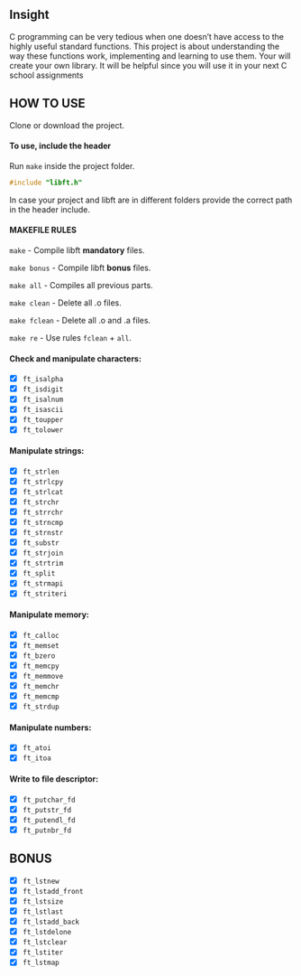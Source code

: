 ## Insight

C programming can be very tedious when one doesn’t have access to the highly useful standard functions. This project is about understanding the way these functions work, implementing and learning to use them. Your will create your own library. It will be helpful since you will use it in your next C school assignments
## HOW TO USE

Clone or download the project.

#### To use, include the header

Run `make` inside the project folder.

```c
#include "libft.h"
```
In case your project and libft are in different folders provide the correct path in the header include.

#### MAKEFILE RULES

`make` - Compile libft **mandatory** files.

`make bonus` - Compile libft **bonus** files.

`make all` - Compiles all previous parts.

`make clean` - Delete all .o files.

`make fclean` - Delete all .o and .a files.

`make re` - Use rules `fclean` + `all`.

#### Check and manipulate characters:

- [x] `ft_isalpha`
- [x] `ft_isdigit`
- [x] `ft_isalnum`
- [x] `ft_isascii`
- [x] `ft_toupper`
- [x] `ft_tolower`

#### Manipulate strings:

- [x] `ft_strlen`
- [x] `ft_strlcpy`
- [x] `ft_strlcat`
- [x] `ft_strchr`
- [x] `ft_strrchr`
- [x] `ft_strncmp`
- [x] `ft_strnstr`
- [x] `ft_substr`
- [x] `ft_strjoin`
- [x] `ft_strtrim`
- [x] `ft_split`
- [x] `ft_strmapi`
- [x] `ft_striteri`

#### Manipulate memory:

- [x] `ft_calloc`
- [x] `ft_memset`
- [x] `ft_bzero`
- [x] `ft_memcpy`
- [x] `ft_memmove`
- [x] `ft_memchr`
- [x] `ft_memcmp`
- [x] `ft_strdup`

#### Manipulate numbers:

- [x] `ft_atoi`
- [x] `ft_itoa`

#### Write to file descriptor:

- [x] `ft_putchar_fd`
- [x] `ft_putstr_fd`
- [x] `ft_putendl_fd`
- [x] `ft_putnbr_fd`

## BONUS

- [x] `ft_lstnew`
- [x] `ft_lstadd_front`
- [x] `ft_lstsize`
- [x] `ft_lstlast`
- [x] `ft_lstadd_back`
- [x] `ft_lstdelone`
- [x] `ft_lstclear`
- [x] `ft_lstiter`
- [x] `ft_lstmap`
